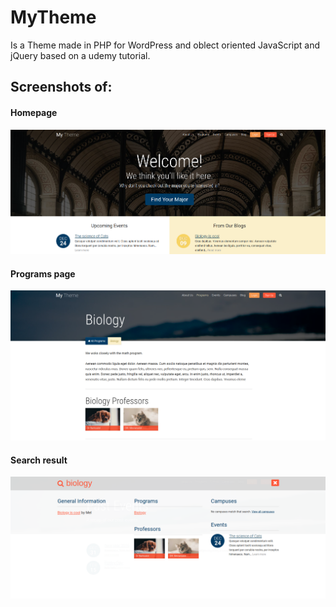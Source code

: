 # MyTheme

Is a Theme made in PHP for WordPress and oblect oriented JavaScript and jQuery based on a udemy tutorial.


## Screenshots of:


#### Homepage

![homepage](theme1.png)

#### Programs page

![programs](theme2.png)

#### Search result

![search](theme3.png)
